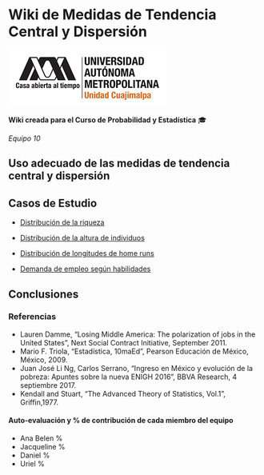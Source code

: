 # Wiki de Medidas de Tendencia Central y Dispersión

![UAM-C](/assets/images/logouamcuajimalpa.png)

**Wiki creada para el Curso de Probabilidad y Estadística** :mortar_board:

*Equipo 10*

## Uso adecuado de las medidas de tendencia central y dispersión

## Casos de Estudio

  - [Distribución de la riqueza](./caso1.md)

  - [Distribución de la altura de individuos](./caso2.md)

  - [Distribución de longitudes de home runs](./caso3.md)

  - [Demanda de empleo según habilidades](./caso4.md)

## Conclusiones

### Referencias

* Lauren Damme, “Losing Middle America: The polarization of jobs in the United States”, Next Social Contract Initiative, September 2011.
* Mario F. Triola, “Estadística, 10maEd”, Pearson Educación de México, México, 2009.
* Juan José Li Ng, Carlos Serrano, “Ingreso en México y evolución de la pobreza: Apuntes sobre la nueva ENIGH 2016”, BBVA Research, 4 septiembre 2017.
* Kendall and Stuart, “The Advanced Theory of Statistics, Vol.1”, Griffin,1977.

#### Auto-evaluación y % de contribución de cada miembro del equipo

* Ana Belen %
* Jacqueline %
* Daniel %
* Uriel %

